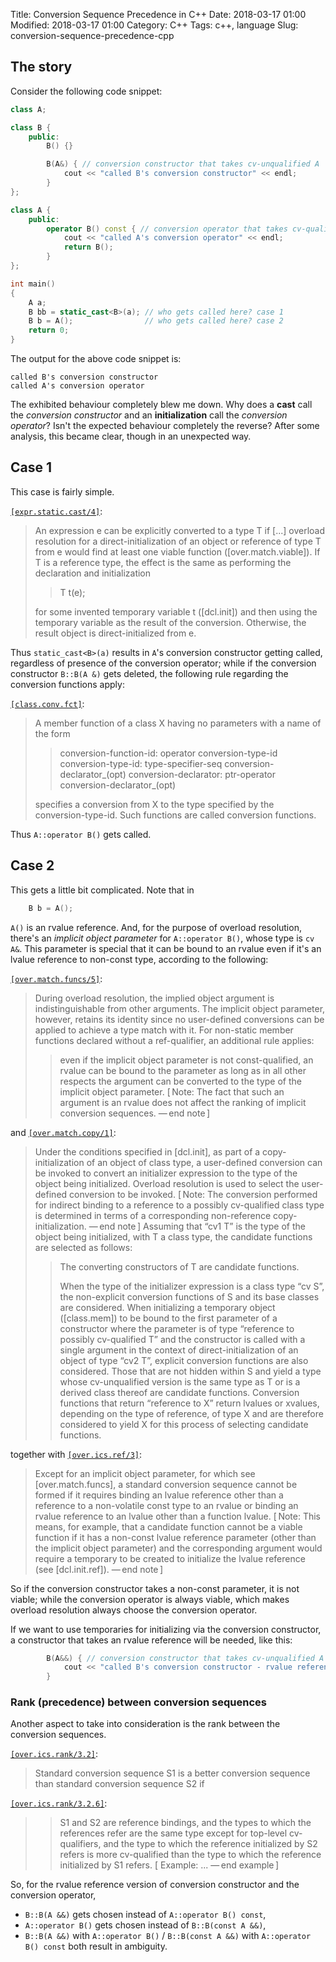 Title: Conversion Sequence Precedence in C++
Date: 2018-03-17 01:00
Modified: 2018-03-17 01:00
Category: C++
Tags: c++, language
Slug: conversion-sequence-precedence-cpp

## The story

Consider the following code snippet:

```cpp
class A;

class B { 
    public: 
        B() {} 

        B(A&) { // conversion constructor that takes cv-unqualified A
            cout << "called B's conversion constructor" << endl; 
        } 
};

class A { 
    public: 
        operator B() const { // conversion operator that takes cv-qualified A
            cout << "called A's conversion operator" << endl; 
            return B(); 
        } 
};

int main()
{
    A a;
    B bb = static_cast<B>(a); // who gets called here? case 1
    B b = A();                // who gets called here? case 2
    return 0;
}
```

The output for the above code snippet is:

```plain
called B's conversion constructor
called A's conversion operator
```

The exhibited behaviour completely blew me down. Why does a __cast__ call the _conversion constructor_ and an __initialization__
call the _conversion operator_? Isn't the expected behaviour completely the reverse? After some analysis, this became clear,
though in an unexpected way.

## Case 1

This case is fairly simple.

[`[expr.static.cast/4]`](http://eel.is/c++draft/expr.static.cast#4):

> An expression e can be explicitly converted to a type T if [...] overload resolution for a direct-initialization of an object or reference of type T from e would find at least one viable function ([over.match.viable]). If T is a reference type, the effect is the same as performing the declaration and initialization
>
> > T t(e);
>
> for some invented temporary variable t ([dcl.init]) and then using the temporary variable as the result of the conversion. Otherwise, the result object is direct-initialized from e. 

Thus `static_cast<B>(a)` results in `A`'s conversion constructor getting called, regardless of presence of the conversion operator;
while if the conversion constructor `B::B(A &)` gets deleted, the following rule regarding the conversion functions apply:

[`[class.conv.fct]`](http://eel.is/c++draft/class.conv.fct):

> A member function of a class X having no parameters with a name of the form
>
> > conversion-function-id:
> >     operator conversion-type-id
> > conversion-type-id:
> >     type-specifier-seq conversion-declarator_(opt)
> > conversion-declarator:
> >     ptr-operator conversion-declarator_(opt)
>
> specifies a conversion from X to the type specified by the conversion-type-id. Such functions are called conversion functions. 

Thus `A::operator B()` gets called.

## Case 2

This gets a little bit complicated. Note that in

```cpp
    B b = A();
```

`A()` is an rvalue reference. And, for the purpose of overload resolution, there's an _implicit object parameter_ for
`A::operator B()`, whose type is `cv A&`. This parameter is special that it can be bound to an rvalue even if it's an
lvalue reference to non-const type, according to the following:

[`[over.match.funcs/5]`](http://eel.is/c++draft/over.match.funcs#5):

> During overload resolution, the implied object argument is indistinguishable from other arguments. The implicit object parameter, however, retains its identity since no user-defined conversions can be applied to achieve a type match with it. For non-static member functions declared without a ref-qualifier, an additional rule applies:
>
> > even if the implicit object parameter is not const-qualified, an rvalue can be bound to the parameter as long as in all other respects the argument can be converted to the type of the implicit object parameter. [ Note: The fact that such an argument is an rvalue does not affect the ranking of implicit conversion sequences. — end note ]

and [`[over.match.copy/1]`](http://eel.is/c++draft/over.match.copy#1):

> Under the conditions specified in [dcl.init], as part of a copy-initialization of an object of class type, a user-defined conversion can be invoked to convert an initializer expression to the type of the object being initialized. Overload resolution is used to select the user-defined conversion to be invoked. [ Note: The conversion performed for indirect binding to a reference to a possibly cv-qualified class type is determined in terms of a corresponding non-reference copy-initialization. — end note ] Assuming that “cv1 T” is the type of the object being initialized, with T a class type, the candidate functions are selected as follows:
>
> > The converting constructors of T are candidate functions.
> >
> > When the type of the initializer expression is a class type “cv S”, the non-explicit conversion functions of S and its base classes are considered. When initializing a temporary object ([class.mem]) to be bound to the first parameter of a constructor where the parameter is of type “reference to possibly cv-qualified T” and the constructor is called with a single argument in the context of direct-initialization of an object of type “cv2 T”, explicit conversion functions are also considered. Those that are not hidden within S and yield a type whose cv-unqualified version is the same type as T or is a derived class thereof are candidate functions. Conversion functions that return “reference to X” return lvalues or xvalues, depending on the type of reference, of type X and are therefore considered to yield X for this process of selecting candidate functions.

together with [`[over.ics.ref/3]`](http://eel.is/c++draft/over.ics.ref#3):

> Except for an implicit object parameter, for which see [over.match.funcs], a standard conversion sequence cannot be formed if it requires binding an lvalue reference other than a reference to a non-volatile const type to an rvalue or binding an rvalue reference to an lvalue other than a function lvalue. [ Note: This means, for example, that a candidate function cannot be a viable function if it has a non-const lvalue reference parameter (other than the implicit object parameter) and the corresponding argument would require a temporary to be created to initialize the lvalue reference (see [dcl.init.ref]). — end note ]

So if the conversion constructor takes a non-const parameter, it is not viable; while the conversion operator is always viable,
which makes overload resolution always choose the conversion operator.

If we want to use temporaries for initializing via the conversion constructor, a constructor that takes an rvalue reference will
be needed, like this:

```cpp
        B(A&&) { // conversion constructor that takes cv-unqualified A as rvalue reference
            cout << "called B's conversion constructor - rvalue reference" << endl; 
        } 
```

### Rank (precedence) between conversion sequences

Another aspect to take into consideration is the rank between the conversion sequences.

[`[over.ics.rank/3.2]`](http://eel.is/c++draft/over.ics.rank#3.2):

> Standard conversion sequence S1 is a better conversion sequence than standard conversion sequence S2 if

[`[over.ics.rank/3.2.6]`](http://eel.is/c++draft/over.ics.rank#3.2.6):

> > S1 and S2 are reference bindings, and the types to which the references refer are the same type except for top-level cv-qualifiers, and the type to which the reference initialized by S2 refers is more cv-qualified than the type to which the reference initialized by S1 refers. [ Example: ... — end example ]

So, for the rvalue reference version of conversion constructor and the conversion operator,

- `B::B(A &&)` gets chosen instead of `A::operator B() const`,
- `A::operator B()` gets chosen instead of `B::B(const A &&)`,
- `B::B(A &&)` with `A::operator B()` / `B::B(const A &&)` with `A::operator B() const` both result in ambiguity.
